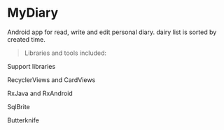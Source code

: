 # MyDiary
Android app for read, write and edit personal diary. dairy list is sorted by created time.

>Libraries and tools included:

Support libraries

RecyclerViews and CardViews

RxJava and RxAndroid

SqlBrite

Butterknife
